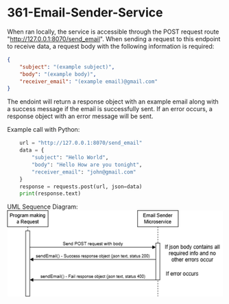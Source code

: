 # 361-Email-Sender-Service

When ran locally, the service is accessible through the POST request route "http://127.0.0.1:8070/send_email". When sending a request to this endpoint to receive data, a request body with the following information is required: 

```json
{
    "subject": "(example subject)",
    "body": "(example body)",
    "receiver_email": "(example email)@gmail.com"
}
```
The endoint will return a response object with an example email along with a success message if the email is successfully sent. If an error occurs, a response object with an error message will be sent.

Example call with Python:
```python
    url = "http://127.0.0.1:8070/send_email"
    data = {
        "subject": "Hello World",
        "body": "Hello How are you tonight",
        "receiver_email": "john@gmail.com"
    }
    response = requests.post(url, json=data)
    print(response.text)

```
UML Sequence Diagram:
![UML](UML.png)
